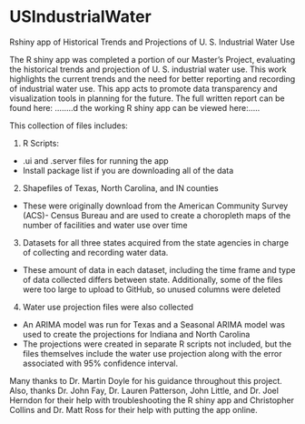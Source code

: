# USIndustrialWater
Rshiny app of Historical Trends and Projections of U. S. Industrial Water Use

The R shiny app was completed a portion of our Master’s Project, evaluating the historical trends and projection of U. S. industrial water use. This work highlights the current trends and the need for better reporting and recording of industrial water use. This app acts to promote data transparency and visualization tools in planning for the future. The full written report can be found here: ……..d the working R shiny app can be viewed here:…..

This collection of files includes:

1. R Scripts:
  - .ui and .server files for running the app
  - Install package list if you are downloading all of the data

2.	Shapefiles of Texas, North Carolina, and IN counties

  - These were originally download from the American Community Survey (ACS)- Census Bureau and are used to create a choropleth maps of         the number of facilities and water use over time

3.	Datasets for all three states acquired from the state agencies in charge of collecting and recording water data. 

  - These amount of data in each dataset, including the time frame and type of data collected differs between state. Additionally, some        of the files were too large to upload to GitHub, so unused columns were deleted

4.	Water use projection files were also collected
   - An ARIMA model was run for Texas and a Seasonal ARIMA model was used to create the projections for Indiana and North Carolina
   - The projections were created in separate R scripts not included, but the files themselves include the water use projection along            with the error associated with 95% confidence interval. 
   
Many thanks to Dr. Martin Doyle for his guidance throughout this project. Also, thanks Dr. John Fay, Dr. Lauren Patterson, John Little, and Dr. Joel Herndon for their help with troubleshooting the R shiny app and Christopher Collins and Dr. Matt Ross for their help with putting the app online.     
